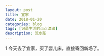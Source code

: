 ```yaml
---
layout: post
title: 宜家
date: 2018-01-20
categories: blog
tags: [记录生活的点点滴滴]
description: 流水账
---
```


1 今天去了宜家，买了婴儿床，直接寄回新场了。